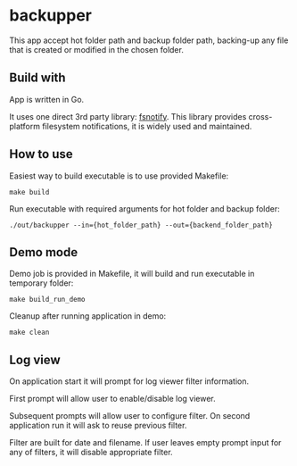 # backupper

This app accept hot folder path and backup folder path, backing-up any file that is created or modified in the chosen
folder.

## Build with

App is written in Go. 

It uses one direct 3rd party library: [fsnotify](https://github.com/fsnotify/fsnotify). This library provides cross-platform filesystem notifications, it is widely used and maintained.

## How to use

Easiest way to build executable is to use provided Makefile:
```
make build
```

Run executable with required arguments for hot folder and backup folder:
```
./out/backupper --in={hot_folder_path} --out={backend_folder_path}
```

## Demo mode

Demo job is provided in Makefile, it will build and run executable in temporary folder:
```
make build_run_demo
```

Cleanup after running application in demo:
```
make clean
```

## Log view

On application start it will prompt for log viewer filter information.

First prompt will allow user to enable/disable log viewer.

Subsequent prompts will allow user to configure filter. 
On second application run it will ask to reuse previous filter.

Filter are built for date and filename. If user leaves empty prompt input for any of filters, it will disable appropriate filter.